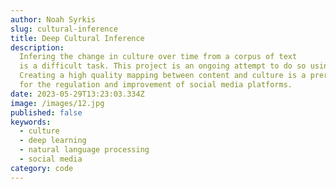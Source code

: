 ```yaml
---
author: Noah Syrkis
slug: cultural-inference
title: Deep Cultural Inference
description:
  Infering the change in culture over time from a corpus of text
  is a difficult task. This project is an ongoing attempt to do so using deep learning.
  Creating a high quality mapping between content and culture is a prerequisite
  for the regulation and improvement of social media platforms.
date: 2023-05-29T13:23:03.334Z
image: /images/12.jpg
published: false
keywords:
  - culture
  - deep learning
  - natural language processing
  - social media
category: code
---
```


